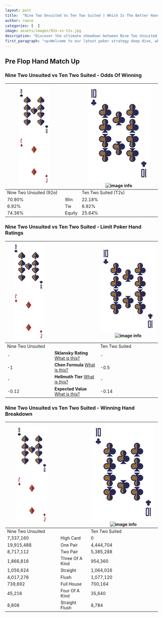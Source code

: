 ```yaml
---
layout: post
title:  "Nine Two Unsuited Vs Ten Two Suited | Which Is The Better Hand In Poker? A Complete Guide"
author: reece
categories: [  ]
image: assets/images/92o-vs-t2s.jpg
description: "Discover the ultimate showdown between Nine Two Unsuited and Ten Two Suited in poker! Uncover the odds, strategies, and scenarios where one hand triumphs over the other. Get ready to up your poker game with this thrilling analysis."
first_paragraph: "<p>Welcome to our latest poker strategy deep dive, where we're pitting two distinct hands against each other in a high-stakes showdown: Nine Two Unsuited vs Ten Two Suited.</p><p>In the dynamic world of poker, every decision counts, and knowing which hand holds the upper hand is key to your success at the table.</p><p>In this article, we'll dissect these two hands, explore the scenarios where one dominates the other, and equip you with the knowledge to make strategic choices that can tip the odds in your favor.</p><p>Get ready to unravel the intriguing dynamics of these poker hands and elevate your game to new heights.</p>"
---
```




[comment]: # (sp0)

## Pre Flop Hand Match Up

<div class="table hand-ratings" markdown="1"> 



### Nine Two Unsuited vs Ten Two Suited - Odds Of Winning


    
| ![image info](assets/images/hand1/9.png) ![image info](assets/images/hand1/2o.png) |  | ![image info](assets/images/hand2/T.png) ![image info](assets/images/hand2/2s.png) |
| -------- | -------- | -------- |
| Nine Two Unsuited (92o) |  | Ten Two Suited (T2s) |
| 70.90% | Win | 22.18% |
| 6.92% | Tie | 6.92% |
| 74.36% | Equity | 25.64% |




[comment]: # (sp1)



### Nine Two Unsuited vs Ten Two Suited - Limit Poker Hand Ratings


    
| ![image info](assets/images/hand1/9.png) ![image info](assets/images/hand1/2o.png) |  | ![image info](assets/images/hand2/T.png) ![image info](assets/images/hand2/2s.png) |
| -------- | -------- | -------- |
| Nine Two Unsuited |  | Ten Two Suited |
| - | **Sklansky Rating** [What is this?](/sklansky-rating-explained) | - |
| -1 | **Chen Formula** [What is this?](/chen-formula-explained) | -0.5 |
| - | **Hellmuth Tier** [What is this?](/Hellmuth-tier-explained) | - |
| -0.12 | **Expected Value** [What is this?](/expected-value-explained) | -0.14 |




[comment]: # (sp2)



### Nine Two Unsuited vs Ten Two Suited - Winning Hand Breakdown


    
| ![image info](assets/images/hand1/9.png) ![image info](assets/images/hand1/2o.png) |  | ![image info](assets/images/hand2/T.png) ![image info](assets/images/hand2/2s.png) |
| -------- | -------- | -------- |
| Nine Two Unsuited |  | Ten Two Suited |
| 7,337,160 | High Card | 0 |
| 19,915,488 | One Pair | 4,444,704 |
| 8,717,112 | Two Pair | 5,385,288 |
| 1,866,816 | Three Of A Kind | 954,360 |
| 1,056,624 | Straight | 1,064,016 |
| 4,017,276 | Flush | 1,077,120 |
| 739,692 | Full House | 700,164 |
| 45,216 | Four Of A Kind | 35,640 |
| 8,808 | Straight Flush | 8,784 |




[comment]: # (sp3)



</div>

[comment]: # (sp4)



[comment]: # (sp5)

